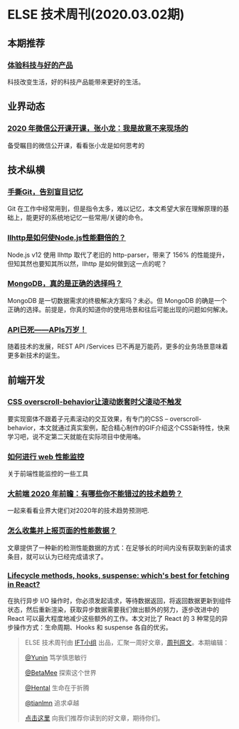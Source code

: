 # ELSE 技术周刊(2020.03.02期)

## 本期推荐

### [体验科技与好的产品](https://www.yuque.com/yubo/morning/xtech-to-good-products)

科技改变生活，好的科技产品能带来更好的生活。

## 业界动态

### [2020 年微信公开课开课，张小龙：我是故意不来现场的](https://mp.weixin.qq.com/s/vZnUlWeo5AWf7xYmwdPOeg)

备受瞩目的微信公开课，看看张小龙是如何思考的

## 技术纵横

### [手撕Git，告别盲目记忆](https://zhuanlan.zhihu.com/p/98679880)

Git 在工作中经常用到，但是指令太多，难以记忆，本文希望大家在理解原理的基础上，能更好的系统地记忆一些常用/关键的命令。

### [llhttp是如何使Node.js性能翻倍的？](https://zhuanlan.zhihu.com/p/100660049)

Node.js v12 使用 llhttp 取代了老旧的 http-parser，带来了 156% 的性能提升，但知其然也要知其所以然，llhttp 是如何做到这一点的呢？

### [MongoDB，真的是正确的选择吗？](https://www.infoq.cn/article/IBiwY6kdAuermcVwotxL)

MongoDB 是一切数据需求的终极解决方案吗？未必。但 MongoDB 的确是一个正确的选择。前提是，你真的知道你的使用场景和往后可能出现的问题如何解决。

### [API已死——APIs万岁！](https://mp.weixin.qq.com/s/CieKMCv2LbV0eDnoVOoQXw)

随着技术的发展，REST API /Services  已不再是万能药，更多的业务场景意味着更多新技术的诞生。

## 前端开发

### [CSS overscroll-behavior让滚动嵌套时父滚动不触发](https://www.zhangxinxu.com/wordpress/2020/01/css-overscroll-behavior/)

要实现窗体不跟着子元素滚动的交互效果，有专门的CSS – overscroll-behavior，本文就通过真实案例，配合精心制作的GIF介绍这个CSS新特性，快来学习吧，说不定第二天就能在实际项目中使用咯。

### [如何进行 web 性能监控](https://mp.weixin.qq.com/s/7ycHJtq81icA-BtY0WEzXw)

关于前端性能监控的一些工具

### [大前端 2020 年前瞻：有哪些你不能错过的技术趋势？](https://www.infoq.cn/article/fd8p8V9OdflpoqH4gVVy)

一起来看看业界大佬们对2020年的技术趋势预测吧.

### [怎么收集并上报页面的性能数据？](https://zhuanlan.zhihu.com/p/101165801)

文章提供了一种新的检测性能数据的方式：在足够长的时间内没有获取到新的请求条目，就可以认为已经完成请求了。

### [Lifecycle methods, hooks, suspense: which's best for fetching in React?](https://dmitripavlutin.com/react-fetch-lifecycle-methods-hooks-suspense/)

在执行异步 I/O 操作时，你必须发起请求，等待数据返回，将返回数据更新到组件状态，然后重新渲染，获取异步数据需要我们做出额外的努力，逐步改进中的 React 可以最大程度地减少这些额外的工作。本文对比了 React 的 3 种常见的异步操作方式：生命周期、Hooks 和 suspense 各自的优劣。

> ELSE 技术周刊由 [IFT小组](https://github.com/CtripFE) 出品，汇聚一周好文章，[周刊原文](https://zhuanlan.zhihu.com/p/102430845)。本期编辑：
>
> [@Yunin](https://github.com/Yunin) 笃学慎思敏行
>
> [@BetaMee](https://github.com/BetaMee) 探索这个世界
>
> [@Hental](https://github.com/Hental) 生命在于折腾
>
> [@tianlmn](https://github.com/tianlmn) 追求卓越
>
> [点击这里](https://github.com/CtripFE/fe-weekly/issues) 向我们推荐你读到的好文章，期待你们。